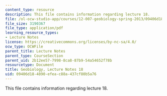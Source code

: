 ```yaml
---
content_type: resource
description: This file contains information regarding lecture 18.
file: /ol-ocw-studio-app/courses/12-007-geobiology-spring-2013/09406d184890efeac88a437cf80b5a76_MIT12_007S13_Lec18.pdf
file_size: 3190367
file_type: application/pdf
learning_resource_types:
- Lecture Notes
license: https://creativecommons.org/licenses/by-nc-sa/4.0/
ocw_type: OCWFile
parent_title: Lecture Notes
parent_type: CourseSection
parent_uid: 2b12ee57-7998-8ca8-87b9-54a54652f78b
resourcetype: Document
title: Geobiology, Lecture Notes 18
uid: 09406d18-4890-efea-c88a-437cf80b5a76
---
```

This file contains information regarding lecture 18.